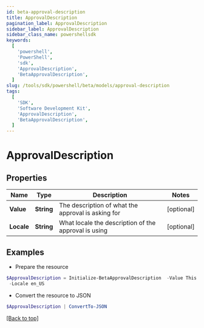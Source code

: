 ```yaml
---
id: beta-approval-description
title: ApprovalDescription
pagination_label: ApprovalDescription
sidebar_label: ApprovalDescription
sidebar_class_name: powershellsdk
keywords:
  [
    'powershell',
    'PowerShell',
    'sdk',
    'ApprovalDescription',
    'BetaApprovalDescription',
  ]
slug: /tools/sdk/powershell/beta/models/approval-description
tags:
  [
    'SDK',
    'Software Development Kit',
    'ApprovalDescription',
    'BetaApprovalDescription',
  ]
---
```


# ApprovalDescription

## Properties

| Name | Type | Description | Notes |
| --- | --- | --- | --- |
| **Value** | **String** | The description of what the approval is asking for | [optional] |
| **Locale** | **String** | What locale the description of the approval is using | [optional] |

## Examples

- Prepare the resource

```powershell
$ApprovalDescription = Initialize-BetaApprovalDescription  -Value This access allows viewing and editing of workflow resource `
 -Locale en_US
```

- Convert the resource to JSON

```powershell
$ApprovalDescription | ConvertTo-JSON
```

[[Back to top]](#)
